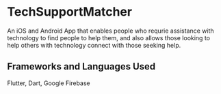 # TechSupportMatcher

An iOS and Android App that enables people who requrie assistance with technology to find people to help them, and also allows those looking to help others with technology connect with those seeking help.

## Frameworks and Languages Used

Flutter, Dart, Google Firebase
